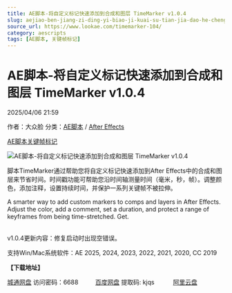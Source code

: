 ```yaml
---
title: AE脚本-将自定义标记快速添加到合成和图层 TimeMarker v1.0.4
slug: aejiao-ben-jiang-zi-ding-yi-biao-ji-kuai-su-tian-jia-dao-he-cheng-he-tu-ceng-timemarker-v1-0-4
source_url: https://www.lookae.com/timemarker-104/
category: aescripts
tags: [AE脚本, 关键帧标记]
---
```

# AE脚本-将自定义标记快速添加到合成和图层 TimeMarker v1.0.4

2025/04/06 21:59

作者：大众脸
分类：[AE脚本](https://www.lookae.com/after-effects/aescripts/) / [After Effects](https://www.lookae.com/after-effects/)

[AE脚本](https://www.lookae.com/tag/ae%e8%84%9a%e6%9c%ac/)[关键帧标记](https://www.lookae.com/tag/%e5%85%b3%e9%94%ae%e5%b8%a7%e6%a0%87%e8%ae%b0/)

![AE脚本-将自定义标记快速添加到合成和图层 TimeMarker v1.0.4](https://www.lookae.com/wp-content/uploads/2020/11/TimeMarker.jpg "AE脚本-将自定义标记快速添加到合成和图层 TimeMarker v1.0.4-LookAE.com")

脚本TimeMarker通过帮助您将自定义标记快速添加到After Effects中的合成和图层来节省时间。时间戳功能可帮助您沿时间轴测量时间（毫米，秒，帧）。调整颜色，添加注释，设置持续时间，并保护一系列关键帧不被拉伸。

A smarter way to add custom markers to comps and layers in After Effects. Adjust the color, add a comment, set a duration, and protect a range of keyframes from being time-stretched. Get.

[﻿﻿﻿](http://cloud.video.taobao.com/play/u/null/p/1/e/6/t/1/514589810006.mp4)  
v1.0.4更新内容：修复启动时出现空错误。

支持Win/Mac系统软件：AE 2025, 2024, 2023, 2022, 2021, 2020, CC 2019

**【下载地址】**

[城通网盘](https://url70.ctfile.com/f/2827370-1494113972-68167b?p=4431) 访问密码：6688          [百度网盘](https://pan.baidu.com/s/1rgIqvzKWCe1kJQdZJQzb8A?pwd=kjqs) 提取码: kjqs           [阿里云盘](https://www.alipan.com/s/hS7f1HR92yc)
